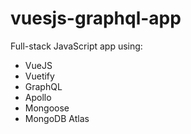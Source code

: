 # vuesjs-graphql-app

Full-stack JavaScript app using:

- VueJS
- Vuetify
- GraphQL
- Apollo
- Mongoose
- MongoDB Atlas
